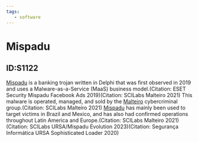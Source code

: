 ```yaml
---
tags:
   - software
---
```

# Mispadu
## ID:S1122
[Mispadu](/mitre/software/S1122) is a banking trojan written in Delphi that was first observed in 2019 and uses a Malware-as-a-Service (MaaS) business model.(Citation: ESET Security Mispadu Facebook Ads 2019)(Citation: SCILabs Malteiro 2021) This malware is operated, managed, and sold by the [Malteiro](/mitre/groups/G1026) cybercriminal group.(Citation: SCILabs Malteiro 2021) [Mispadu](/mitre/software/S1122) has mainly been used to target victims in Brazil and Mexico, and has also had confirmed operations throughout Latin America and Europe.(Citation: SCILabs Malteiro 2021)(Citation: SCILabs URSA/Mispadu Evolution 2023)(Citation: Segurança Informática URSA Sophisticated Loader 2020) 
